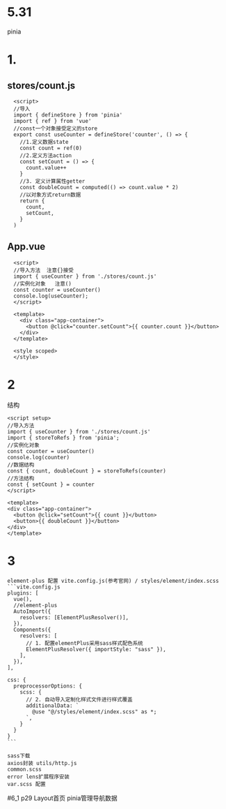 # 5.31
  pinia
  # 1.
  ## stores/count.js

  ```vue
    <script>
    //导入
    import { defineStore } from 'pinia'
    import { ref } from 'vue'
    //const一个对象接受定义的store
    export const useCounter = defineStore('counter', () => {
      //1.定义数据state
      const count = ref(0)
      //2.定义方法action
      const setCount = () => {
        count.value++
      }
      //3. 定义计算属性getter
      const doubleCount = computed(() => count.value * 2)
      //以对象方式return数据
      return {
        count,
        setCount,
      }   
    )
  ```
  
  ## App.vue 
  ```vue
    <script>
    //导入方法  注意{}接受
    import { useCounter } from './stores/count.js'
    //实例化对象   注意()
    const counter = useCounter()
    console.log(useCounter);
    </script>

    <template>
      <div class="app-container">
        <button @click="counter.setCount">{{ counter.count }}</button>
      </div>
    </template>

    <style scoped>
    </style>
  ```


  # 2
  结构
  ```vue
<script setup>
  //导入方法
  import { useCounter } from './stores/count.js'
  import { storeToRefs } from 'pinia';
  //实例化对象
  const counter = useCounter()
  console.log(counter)
  //数据结构
  const { count, doubleCount } = storeToRefs(counter)
  //方法结构
  const { setCount } = counter
</script>

<template>
  <div class="app-container">
    <button @click="setCount">{{ count }}</button>
    <button>{{ doubleCount }}</button>
  </div>
</template>
  ```
  
  # 3
    element-plus 配置 vite.config.js(参考官网) / styles/element/index.scss
    ```vite.config.js
    plugins: [
      vue(),
      //element-plus
      AutoImport({
        resolvers: [ElementPlusResolver()],
      }),
      Components({
        resolvers: [
          // 1. 配置elementPlus采用sass样式配色系统
          ElementPlusResolver({ importStyle: "sass" }),
        ],
      }),
    ],

    css: {
      preprocessorOptions: {
        scss: {
          // 2. 自动导入定制化样式文件进行样式覆盖
          additionalData: `
            @use "@/styles/element/index.scss" as *;
          `,
        }
      }
    }
    ```

    sass下载
    axios封装 utils/http.js
    common.scss
    error lens扩展程序安装
    var.scss 配置

#6_1 p29
    Layout首页
    pinia管理导航数据